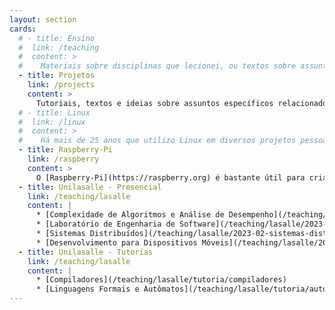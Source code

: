 ```yaml
---
layout: section
cards:
  # - title: Ensino
  #  link: /teaching
  #  content: >
  #    Materiais sobre disciplinas que lecionei, ou textos sobre assuntos que gosto de estudar ou que e lecionei ao longo dos anos de docência em cursos relacionados a TI e Jogos.
  - title: Projetos
    link: /projects
    content: >
      Tutoriais, textos e ideias sobre assuntos específicos relacionados a projetos pessoais e profissionais em que já trabalhei.
  # - title: Linux
  #  link: /linux
  #  content: >
  #    Há mais de 25 anos que utilizo Linux em diversos projetos pessoais e profissionais. Junto aqui um pouco do que passei nesse tempo todo.
  - title: Raspberry-Pi
    link: /raspberry
    content: >
      O [Raspberry-Pi](https://raspberry.org) é bastante útil para criar rapidamente aplicações para sistemas embarcados. Compartilho aqui algumas experiências que faço com diversas versões do dispositivo.
  - title: Unilasalle - Presencial
    link: /teaching/lasalle
    content: |
      * [Complexidade de Algoritmos e Análise de Desempenho](/teaching/lasalle/2023-02-analise-algoritmos)
      * [Laboratório de Engenharia de Software](/teaching/lasalle/2023-02-engswlab)
      * [Sistemas Distribuídos](/teaching/lasalle/2023-02-sistemas-distribuidos)
      * [Desenvolvimento para Dispositivos Móveis](/teaching/lasalle/2023-02-mobile)
  - title: Unilasalle - Tutorias
    link: /teaching/lasalle
    content: |
      * [Compiladores](/teaching/lasalle/tutoria/compiladores)
      * [Linguagens Formais e Autômatos](/teaching/lasalle/tutoria/automata)
---
```

